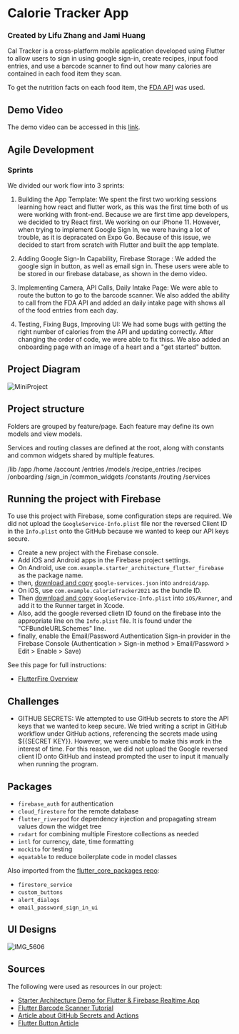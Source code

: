 # Calorie Tracker App 
### Created by Lifu Zhang and Jami Huang

Cal Tracker is a cross-platform mobile application developed using Flutter to allow users to sign in using google sign-in, create recipes, input food entries, and use a barcode scanner to find out how many calories are contained in each food item they scan. 

To get the nutrition facts on each food item, the [FDA API](https://fdc.nal.usda.gov/api-guide.html) was used.


## Demo Video
The demo video can be accessed in this [link](https://youtu.be/TM1U6o_KR0Q).

## Agile Development

### Sprints
We divided our work flow into 3 sprints:

1) Building the App Template: We spent the first two working sessions learning how react and flutter work, as this was the first time both of us were working with front-end. Because we are first time app developers, we decided to try React first. We  working on our iPhone 11. However, when trying to implement Google Sign In, we were having a lot of trouble, as it is depracated on Expo Go. Because of this issue, we decided to start from scratch with Flutter and built the app template.

2) Adding Google Sign-In Capability, Firebase Storage : We added the google sign in button, as well as email sign in. These users were able to be stored in our firebase database, as shown in the demo video.

3) Implementing Camera, API Calls, Daily Intake Page: We were able to route the button to go to the barcode scanner. We also added the ability to call from the FDA API and added an daily intake page with shows all of the food entries from each day. 

4) Testing, Fixing Bugs, Improving UI: We had some bugs with getting the right number of calories from the API and updating correctly. After changing the order of code, we were able to fix thiss. We also added an onboarding page with an image of a heart and a "get started" button.

## Project Diagram
![MiniProject](https://user-images.githubusercontent.com/36130616/133674965-4e17602c-2675-4e7e-aa6f-d0ca7c349499.png)

## Project structure
Folders are grouped by feature/page. Each feature may define its own models and view models.

Services and routing classes are defined at the root, along with constants and common widgets shared by multiple features.

/lib
  /app
    /home
      /account
      /entries
      /models
      /recipe_entries
      /recipes
    /onboarding
    /sign_in
  /common_widgets
  /constants
  /routing
  /services

## Running the project with Firebase

To use this project with Firebase, some configuration steps are required. We did not upload the `GoogleService-Info.plist` file nor the reversed Client ID in the `Info.plist` onto the GitHub because we wanted to keep our API keys secure.

- Create a new project with the Firebase console.
- Add iOS and Android apps in the Firebase project settings.
- On Android, use `com.example.starter_architecture_flutter_firebase` as the package name.
- then, [download and copy](https://firebase.google.com/docs/flutter/setup#configure_an_android_app) `google-services.json` into `android/app`.
- On iOS, use `com.example.calorieTracker2021` as the bundle ID.
- Then [download and copy](https://firebase.google.com/docs/flutter/setup#configure_an_ios_app) `GoogleService-Info.plist` into `iOS/Runner`, and add it to the Runner target in Xcode.
- Also, add the google reversed clietn ID found on the firebase into the appropriate line on the `Info.plist` file. It is found under the "<key>CFBundleURLSchemes</key>" line.
- finally, enable the Email/Password Authentication Sign-in provider in the Firebase Console (Authentication > Sign-in method > Email/Password > Edit > Enable > Save)

See this page for full instructions:

- [FlutterFire Overview](https://firebase.flutter.dev/docs/overview) 

## Challenges
- GITHUB SECRETS: We attempted to use GitHub secrets to store the API keys that we wanted to keep secure. We tried writing a script in GitHub workflow under GitHub actions, referencing the secrets made using ${{SECRET KEY}}. However, we were unable to make this work in the interest of time. For this reason, we did not upload the Google reversed client ID onto GitHub and instead prompted the user to input it manually when running the program. 

## Packages

- `firebase_auth` for authentication
- `cloud_firestore` for the remote database
- `flutter_riverpod` for dependency injection and propagating stream values down the widget tree
- `rxdart` for combining multiple Firestore collections as needed
- `intl` for currency, date, time formatting
- `mockito` for testing
- `equatable` to reduce boilerplate code in model classes

Also imported from the [flutter_core_packages repo](https://github.com/bizz84/flutter_core_packages):

- `firestore_service`
- `custom_buttons`
- `alert_dialogs`
- `email_password_sign_in_ui`

## UI Designs
![IMG_5606](https://user-images.githubusercontent.com/36130616/133692868-d67782c3-5462-4ae2-9888-4b2e0524e9bb.JPG)

## Sources

The following were used as resources in our project:

- [Starter Architecture Demo for Flutter & Firebase Realtime App ](https://github.com/bizz84/starter_architecture_flutter_firebase
)
- [Flutter Barcode Scanner Tutorial](https://pub.dev/packages/flutter_barcode_scanner)
- [Article about GitHub Secrets and Actions](https://dev.to/n3wt0n/how-secrets-work-in-github-and-how-to-manage-them-p4o)
- [Flutter Button Article](https://www.javatpoint.com/flutter-buttons)




